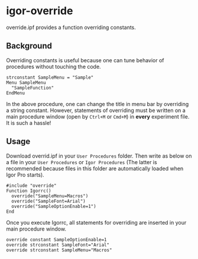 # igor-override

override.ipf provides a function overriding constants.

## Background

Overriding constants is useful because one can tune behavior of procedures without touching the code. 

```
strconstant SampleMenu = "Sample"
Menu SampleMenu
  "SampleFunction"
EndMenu
```

In the above procedure, one can change the title in menu bar by overriding a string constant.
However, statements of overriding must be written on a main procedure window (open by `Ctrl+M` or `Cmd+M`) in **every** experiment file.
It is such a hassle!

## Usage
Download overrid.ipf in your `User Procedures` folder. 
Then write as below on a file in your `User Procedures` or `Igor Procedures` (The latter is recommended because files in this folder are automatically loaded when Igor Pro starts).

```
#include "override"
Function Igorrc()
  override("SampleMenu=Macros")
  override("SampleFont=Arial")
  override("SampleOptionEnable=1")
End
```

Once you execute Igorrc, all statements for overriding are inserted in your main procedure window.

```
override constant SampleOptionEnable=1
override strconstant SampleFont="Arial"
override strconstant SampleMenu="Macros"
```
